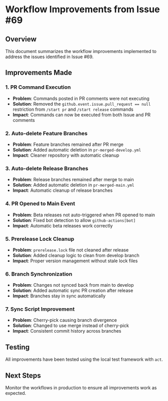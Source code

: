 # Workflow Improvements from Issue #69

## Overview
This document summarizes the workflow improvements implemented to address the issues identified in Issue #69.

## Improvements Made

### 1. PR Command Execution
- **Problem**: Commands posted in PR comments were not executing
- **Solution**: Removed the `github.event.issue.pull_request == null` restriction from `/start pr` and `/start release` commands
- **Impact**: Commands can now be executed from both Issue and PR comments

### 2. Auto-delete Feature Branches
- **Problem**: Feature branches remained after PR merge
- **Solution**: Added automatic deletion in `pr-merged-develop.yml`
- **Impact**: Cleaner repository with automatic cleanup

### 3. Auto-delete Release Branches
- **Problem**: Release branches remained after merge to main
- **Solution**: Added automatic deletion in `pr-merged-main.yml`
- **Impact**: Automatic cleanup of release branches

### 4. PR Opened to Main Event
- **Problem**: Beta releases not auto-triggered when PR opened to main
- **Solution**: Fixed bot detection to allow `github-actions[bot]`
- **Impact**: Automatic beta releases work correctly

### 5. Prerelease Lock Cleanup
- **Problem**: `prerelease.lock` file not cleaned after release
- **Solution**: Added cleanup logic to clean from develop branch
- **Impact**: Proper version management without stale lock files

### 6. Branch Synchronization
- **Problem**: Changes not synced back from main to develop
- **Solution**: Added automatic sync PR creation after release
- **Impact**: Branches stay in sync automatically

### 7. Sync Script Improvement
- **Problem**: Cherry-pick causing branch divergence
- **Solution**: Changed to use merge instead of cherry-pick
- **Impact**: Consistent commit history across branches

## Testing
All improvements have been tested using the local test framework with `act`.

## Next Steps
Monitor the workflows in production to ensure all improvements work as expected.